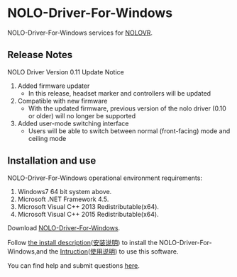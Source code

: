# NOLO-Driver-For-Windows
NOLO-Driver-For-Windows services for [NOLOVR](https://www.nolovr.com/).
 
## Release Notes
NOLO Driver Version 0.11 Update Notice

1.  Added firmware updater  
    - In this release, headset marker and controllers will be updated
2. Compatible with new firmware  
    - With the updated firmware, previous version of the nolo driver (0.10 or older) will no longer be supported
3. Added user-mode switching interface  
    - Users will be able to switch between normal (front-facing) mode and ceiling mode  
    


## Installation and use
NOLO-Driver-For-Windows operational environment requirements:  

1. Windows7 64 bit system above.
2. Microsoft .NET Framework 4.5.
3. Microsoft Visual C++ 2013 Redistributable(x64).
4. Microsoft Visual C++ 2015 Redistributable(x64).

Download [NOLO-Driver-For-Windows](./NOLOVR).  


Follow [the install description](./Docs/Install-Description.MD)([安装说明](./Docs/Install-Description_cn.MD)) to install the NOLO-Driver-For-Windows,and the [Intruction](./Docs/Instructions.MD)([使用说明](./Docs/Instructions_cn.MD)) to use this software.


You can find help and submit questions [here](https://github.com/NOLOVR/NOLO-Driver-For-Windows/issues).

